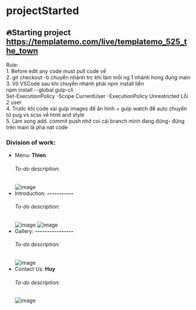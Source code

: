 # projectStarted

## 🔥Starting project https://templatemo.com/live/templatemo_525_the_town
  Rule: <br />
    1. Before edit any code must pull code về <br />
    2. git checkout -b chuyển nhánh trc khi làm mỗi ng 1 nhánh hong đụng main <br />
    3. Vô VSCode sau khi chuyển nhánh phải npm install liền <br />
        npm install --global gulp-cli <br />
        Set-ExecutionPolicy -Scope CurrentUser -ExecutionPolicy Unrestricted Lỗi 2 user <br />
    4. Trước khi code xài gulp images để ăn hình + gulp watch để auto chuyển từ pug vs scss về html and style <br />
    5. Làm xong add. commit push nhớ coi cái branch mình đang đứng- đứng trên main là phá nát code <br />

### Division of work:
* Menu: **Thien**
     ###### To-do description: 
     ![image](https://user-images.githubusercontent.com/78588899/126299154-fd118f59-9a30-431a-af5e-70861b770c6a.png)
* Introduction: **-----------**
     ###### To-do description: 
     ![image](https://user-images.githubusercontent.com/78588899/126299344-9620d5c1-0e23-4471-81cc-ed49b329702d.png)
     ![image](https://user-images.githubusercontent.com/78588899/126299412-8e18cb2a-47ab-4391-b3af-4a6e3f9d7ee7.png)
* Gallery: **----------------**
     ###### To-do description: 
     ![image](https://user-images.githubusercontent.com/78588899/126299479-b0449b52-ed58-4a97-bfd2-2ac943159478.png)
* Contact Us: **Huy**
     ###### To-do description: 
     ![image](https://user-images.githubusercontent.com/78588899/126299524-2db2fde5-5419-4cb7-aea7-8d47b23611a3.png)

